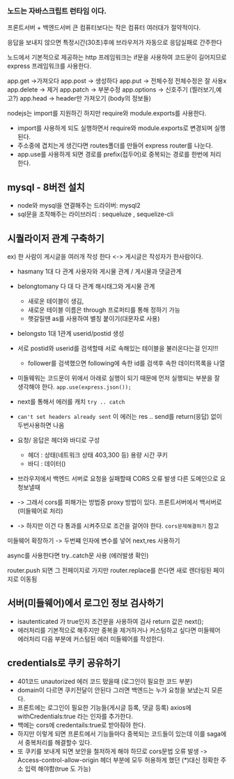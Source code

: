 ### 노드는 자바스크립트 런타임 이다.

프론트서버 + 백엔드서버  큰 컴퓨터보다는 작은 컴퓨터 여러대가 절약적이다.

응답을 보내지 않으면 특정시간(30초)후에 브라우저가 자동으로 응답실패로 간주한다

노드에서 기본적으로 제공하는 http 프레임워크는 if문을 사용하여 코드문이 길어지므로 express 프레임워크를 사용한다.

app.get ->가져오다
app.post -> 생성하다
app.put -> 전체수정 전체수정은 잘 사용x
app.delete -> 제거
app.patch -> 부분수정 
app.options -> 신호주기 (찔러보기,예고?) 
app.head -> header만 가져오기 (body의 정보들)

nodejs는  import를 지원하긴 하지만 require와 module.exports를 사용한다.
  - import를 사용하게 되도 실행하면서 require와 module.exports로 변경되며 실행된다.
  - 주소중에 겹치는게 생긴다면 routes폴더를 만들어 express router를 나눈다.
  - app.use를 사용하게 되면 경로를 prefix(접두어)로 중복되는 경로를 한번에 처리한다. 


## mysql - 8버전 설치

 - node와 mysql을 연결해주는 드라이버: mysql2
 - sql문을 조작해주는 라이브러리 : sequeluze , sequelize-cli

## 시퀄라이저 관계 구축하기
ex) 한 사람이 게시글을 여러개 작성 한다  <-> 게시글은 작성자가 한사람이다.
  - hasmany 1대 다 관계  사용자와 게시물 관계 / 게시물과 댓글관계
  - belongtomany 다 대 다 관계    해시태그와 게시물 관계 
    - 새로운 테이블이 생김,
    - 새로운 테이블 이름은 through 프로퍼티를 통해 정하기 가능 
    - 햇갈릴땐 as를 사용하여 별칭 붙이기(대문자로 사용)
  - belongsto 1대 1관계  userid/postid 생성
  - 서로 postid와 userid를 검색할때 서로 속해있는 테이블을 불러온다는걸 인지!!!
     - follower를 검색했으면 following에 속한 id를 검색후 속한 데이터목록을 나열


- 미들웨워는 코드문이 위에서 아래로 실행이 되기 때문에 먼저 실행되는 부분을 잘 생각해야 한다.
``app.use(express.json());``
- next를 통해서 에러를 캐치
``try .. catch``
- ```can't set headers already sent``` 이 에러는 res .. send를 return(응답) 없이 두번사용하면 나옴
- 요청/ 응답은 헤더와 바디로 구성
  - 헤더 : 상태(네트워크 상태 403,300 등) 용량 시간 쿠키
  - 바디 : 데이터()
- 브라우저에서 백엔드 서버로 요청을 실패할때 CORS 오류 발생  다른 도메인으로 요청보낼때
- -> 그래서 cors를 피해가는 방법중 proxy 방법이 있다. 프론트서버에서 백서버로 (미들웨어로 처리)
- -> 하지만 이건 다 통과를 시켜주므로 조건을 걸어야 한다. ``cors문제해결하기`` 참고

미들웨어 확장하기  -> 두번쨰 인자에 변수를 넣어 next,res 사용하기 

async를 사용한다면 try..catch문 사용 (에러발생 확인)

router.push 되면 그 전페이지로 가지만  router.replace를 쓴다면 새로 렌더링된 페이지로 이동됨

## 서버(미들웨어)에서 로그인 정보 검사하기
- isautenticated 가 true인지 조건문을 사용하여 검사 return 값은 next(); 
- 에러처리를 기본적으로 해주지만  중복을 제거하거나 커스텀하고 싶다면 미들웨어 에러처리 다음 부분에 커스텀된 에러 미들웨어를 작성한다.
 


## credentials로 쿠키 공유하기
- 401코드 unautorized 에러 코드 떴을때 (로그인이 필요한 코드 부분)
- domain이 다르면 쿠키전달이 안된다 그러면 백엔드는 누가 요청을 보냈는지 모른다.
- 프론트에는 로그인이 필요한 기능들(게시글 등록, 댓글 등록) axios에 withCredentials:true 라는 인자를 추가한다.
- 백에는 cors에 credentails:true로 받아줘야 한다.
- 하지만 이렇게 되면 프론트에서 기능들마다 중복되는 코드들이 있는데 이를 saga에서 중복처리를 해결할수 있다.
- 또 쿠키를 보내게 되면 보안을 철저하게 해야 하므로 cors문법 오류 발생 -> Access-control-allow-origin 헤더 부분에 모두 허용하게 했던 (*)대신 정확한 주소 입력 해야함(true 도 가능)

